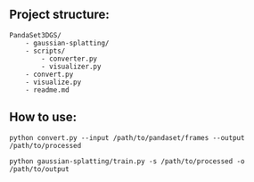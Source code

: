 ## Project structure:

```
PandaSet3DGS/
    - gaussian-splatting/
    - scripts/
        - converter.py
        - visualizer.py
    - convert.py
    - visualize.py
    - readme.md
```

## How to use:

```
python convert.py --input /path/to/pandaset/frames --output /path/to/processed
```

```
python gaussian-splatting/train.py -s /path/to/processed -o /path/to/output
```



